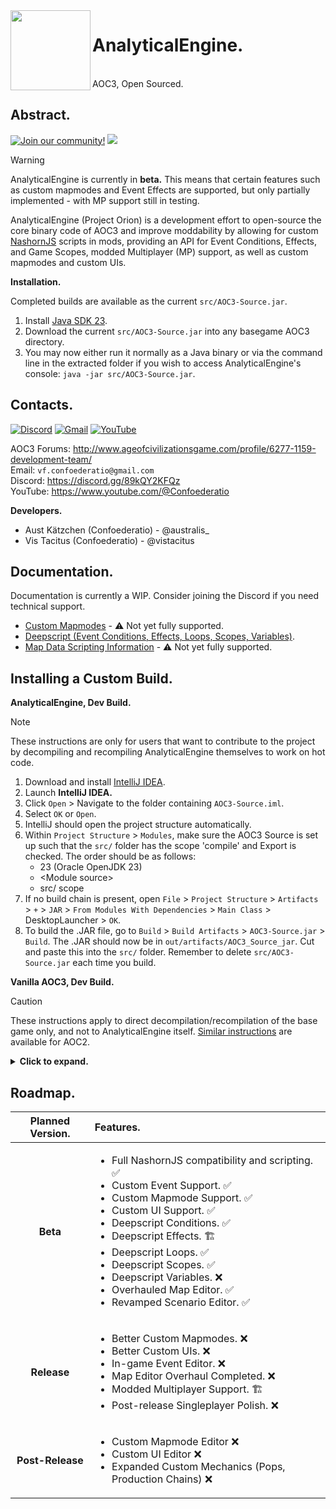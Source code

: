 <img src = "https://i.postimg.cc/Xvh25St6/analytical-engine-icon-monochrome.png" width = 128 height = 128 align = "left">
<div id = "toc">
  <ul>
    <summary>
      <h1>AnalyticalEngine.</h1><br>AOC3, Open Sourced.
    </summary>
  </ul>
</div>

## Abstract.
[![Join our community!](https://img.shields.io/discord/548994743925997570?label=Discord&style=for-the-badge)](https://discord.gg/89kQY2KFQz) ![](https://img.shields.io/github/languages/code-size/Australis-0/AnalyticalEngine?style=for-the-badge) <!--![](https://img.shields.io/github/downloads/Australis-0/AnalyticalEngine/total?style=for-the-badge)-->

> [!WARNING]
> AnalyticalEngine is currently in **beta.**
> This means that certain features such as custom mapmodes and Event Effects are supported, but only partially implemented - with MP support still in testing.

AnalyticalEngine (Project Orion) is a development effort to open-source the core binary code of AOC3 and improve moddability by allowing for custom <a href = "https://github.com/openjdk/nashorn">NashornJS</a> scripts in mods, providing an API for Event Conditions, Effects, and Game Scopes, modded Multiplayer (MP) support, as well as custom mapmodes and custom UIs. 

**Installation.**

Completed builds are available as the current `src/AOC3-Source.jar`. 

1. Install [Java SDK 23](https://www.oracle.com/uk/java/technologies/downloads/).
2. Download the current `src/AOC3-Source.jar` into any basegame AOC3 directory.
3. You may now either run it normally as a Java binary or via the command line in the extracted folder if you wish to access AnalyticalEngine's console: `java -jar src/AOC3-Source.jar`.

## Contacts.

[![Discord](https://img.shields.io/badge/Discord-%235865F2.svg?style=for-the-badge&logo=discord&logoColor=white)](https://discord.gg/89kQY2KFQz) [![Gmail](https://img.shields.io/badge/Gmail-D14836?style=for-the-badge&logo=gmail&logoColor=white)](mailto:vf.confoederatio@gmail.com) [![YouTube](https://img.shields.io/badge/YouTube-%23FF0000.svg?style=for-the-badge&logo=YouTube&logoColor=white)](https://www.youtube.com/@Confoederatio) 

AOC3 Forums: http://www.ageofcivilizationsgame.com/profile/6277-1159-development-team/<br>
Email: `vf.confoederatio@gmail.com`<br>
Discord: https://discord.gg/89kQY2KFQz<br>
YouTube: https://www.youtube.com/@Confoederatio

**Developers.**
- Aust Kätzchen (Confoederatio) - @australis_
- Vis Tacitus (Confoederatio) - @vistacitus

## Documentation.
Documentation is currently a WIP. Consider joining the Discord if you need technical support.

- [Custom Mapmodes](https://docs.google.com/document/d/1BiNkR2viT5-brjBGan3dNHYvwu2Qn-TWQEktjVsJ-44/edit?usp=sharing) - ⚠️ Not yet fully supported.
- [Deepscript (Event Conditions, Effects, Loops, Scopes, Variables)](https://docs.google.com/document/d/1cgZIJyXivPmHRlPZBEmlv65Aypafa_xPVOjqJDaS6Sg/edit?usp=sharing).
- [Map Data Scripting Information](https://docs.google.com/document/d/1zXPs4nmJdrDUInwI-_gfCVnCAFQaagksDPb1qgpR9uA/edit?usp=sharing) - ⚠️ Not yet fully supported.

## Installing a Custom Build.

**AnalyticalEngine, Dev Build.**
> [!NOTE]
> These instructions are only for users that want to contribute to the project by decompiling and recompiling AnalyticalEngine themselves to work on hot code. 

1. Download and install [IntelliJ IDEA](https://www.jetbrains.com/idea/download/?section=windows).
2. Launch **IntelliJ IDEA.**
3. Click `Open` > Navigate to the folder containing `AOC3-Source.iml`.
4. Select `OK` or `Open`.
5. IntelliJ should open the project structure automatically.
6. Within `Project Structure` > `Modules`, make sure the AOC3 Source is set up such that the `src/` folder has the scope 'compile' and Export is checked. The order should be as follows:
    - 23 (Oracle OpenJDK 23)
    - \<Module source\>
    - src/ scope
8. If no build chain is present, open `File` > `Project Structure` > `Artifacts` > `+` > `JAR` > `From Modules With Dependencies` > `Main Class` > DesktopLauncher > `OK`.
9. To build the .JAR file, go to `Build` > `Build Artifacts` > `AOC3-Source.jar` > `Build`. The .JAR should now be in `out/artifacts/AOC3_Source_jar`. Cut and paste this into the `src/` folder. Remember to delete `src/AOC3-Source.jar` each time you build.

**Vanilla AOC3, Dev Build.**

> [!CAUTION]
> These instructions apply to direct decompilation/recompilation of the base game only, and not to AnalyticalEngine itself. [Similar instructions](https://vk.com/@bloodyeurope2-gpk-1-zapusk-ishodnogo-koda) are available for AOC2.

<details>
  <summary><b>Click to expand.</b></summary>

1. Launch **Steam** > Age of History 3 > Properties > Installed Data > Browse ...
2. Rename either `game.jar` (if running the MP version) to `game.zip` or `aoh3.exe` to `aoh.zip` (if running the SP version).
3. Select the file > `Extract All`.
4. Download and install [Oracle OpenJDK 23](https://www.oracle.com/uk/java/technologies/downloads/).
5. Download and install [IntelliJ IDEA](https://www.jetbrains.com/idea/download/?section=windows).
6. Launch **IntelliJ IDEA.**
7. Create a new Maven project in IntelliJ with SDK 23.
8. Create a new folder within the base directory named `src/`, and `Mark Directory as Generated Sources`.
9. Move all game folders and code directly into `src/`. This means that `aoc.kingdoms.lukasz` and game config files such as `map/` and `game/` should be within the base `src/` folder.
10. Create a new folder within the base directory named `target/` and `Mark Directory as Excluded.` This is where exported classes will be cached for overwriting within the mod.
11. Within `Project Structure` > `Modules`, add AOC3 source files such that the `src/` folder has the Scope 'compile' and Export is checked. The order should be as follows:
    - 23 (Oracle OpenJDK 23)
    - \<Module source\>
    - src/ scope
12. Navigate to `src/aoc.kingdoms.lukasz/jakowski/desktop/DesktopLauncher`. This is where the `DesktopLauncher.class` is located, and where you should run the application from. Setup `Run Configuration` as specified:

> **Run Configuration (`Run` > `Edit Configurations` > 'DesktopLauncher').**<br>
> Name: DesktopLauncher<br>
> Run on: Local machine<br>
> Build and run: java 8 for AOC3 module. (`Select alternative JRE` > `src/jre`)<br>
> aoc.kingdoms.lukasz.jakowski.desktop.DesktopLauncher<br>
> Working directory: %base_folder%\src

13. Create a new `autorun.bat` file in the base directory. The script to compile and run the executable should be:
    
    ```bat
    @echo off
    cd src
    set "base_directory=%~dp0"
    java "-Djava.library.path=%base_directory%\src" -classpath "%base_directory%\target\classes;%base_directory%\src" aoc.kingdoms.lukasz.jakowski.desktop.DesktopLauncher
    ```
15. By default, AOC3 utilises Maven. In `pom.xml` in the base folder (not `src/`), copy/paste the following XML:
    
    ```xml
    <project xmlns="http://maven.apache.org/POM/4.0.0"
     	xmlns:xsi="http://www.w3.org/2001/XMLSchema-instance"
     	xsi:schemaLocation="http://maven.apache.org/POM/4.0.0 http://maven.apache.org/xsd/maven-4.0.0.xsd">
	<modelVersion>4.0.0</modelVersion>

	<groupId>com.aoc3</groupId>
	<artifactId>AOC3-Source</artifactId>
	<version>1.0-SNAPSHOT</version>

	<properties>
    	<maven.compiler.source>1.8</maven.compiler.source>
    	<maven.compiler.target>1.8</maven.compiler.target>
	</properties>

	<dependencies>
    	<dependency>
        	<groupId>com.badlogicgames.gdx</groupId>
        	<artifactId>gdx</artifactId>
        	<version>1.11.0</version> <!-- Use the latest version available -->
    	</dependency>
    	<dependency>
        	<groupId>com.badlogicgames.gdx</groupId>
        	<artifactId>gdx-backend-lwjgl3</artifactId>
        	<version>1.11.0</version> <!-- Use the latest version available -->
    	</dependency>
	</dependencies>

	<build>
    	<sourceDirectory>src</sourceDirectory>
    	<plugins>
        	<plugin>
            	<groupId>org.apache.maven.plugins</groupId>
            	<artifactId>maven-compiler-plugin</artifactId>
            	<version>3.8.1</version>
            	<configuration>
                	<source>1.8</source>
                	<target>1.8</target>
            	</configuration>
        	</plugin>
    	</plugins>
	</build>
    </project>
    ```
16. **Finalising DesktopLauncher.**

    The initial `DesktopLauncher.class` file comes with significant errors accordding to FernFlower, namely to do with the variable `tSamples`. `tSamples` is of type int, but is assigned to boolean values by default. Create a new file named `DesktopLauncher.java`, and copy/paste the entirety of `DesktopLauncher.class` inside. Change boolean true values for tSamples to 1, and boolean false values to 0.

    Changing the `config.setTitle` string within `DesktopLauncher.java` can then be used to verify that your decompilation process is correct. After editing, your next launch should have an executable window that displays the changed executable name.
    
17. **Editing Files.**

    To edit the base game's code, you'll have to copy/paste the `<file_name>.class` to `<file_name>.java` and fix any outstanding syntax errors before running `DesktopLauncher` as previously discussed.
  
</details>

## Roadmap.
<div align = "center">

 | Planned Version. | Features. |
| :--------------: | :-------------------------------------------------------------------------------------------------------------------------------- |
| **Beta** | <ul><li>Full NashornJS compatibility and scripting. ✅</li><li>Custom Event Support. ✅</li><li>Custom Mapmode Support. ✅</li><li>Custom UI Support. ✅</li><li>Deepscript Conditions. ✅</li><li>Deepscript Effects. 🏗️</li><li>Deepscript Loops. ✅</li><li>Deepscript Scopes. ✅</li><li>Deepscript Variables. ❌</li><li>Overhauled Map Editor. ✅</li><li>Revamped Scenario Editor. ✅</li></ul> |
| **Release** | <ul><li>Better Custom Mapmodes. ❌</li><li>Better Custom UIs. ❌</li><li>In-game Event Editor. ❌</li><li>Map Editor Overhaul Completed. ❌</li><li>Modded Multiplayer Support. 🏗️</li><li>Post-release Singleplayer Polish. ❌</li></ul> |
| **Post-Release** | <ul><li>Custom Mapmode Editor ❌</li><li>Custom UI Editor ❌</li><li>Expanded Custom Mechanics (Pops, Production Chains) ❌</li></ul> |

</div>
